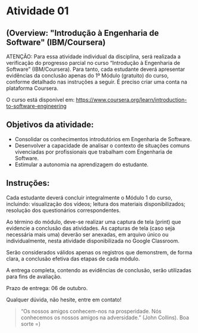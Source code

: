 <!-- Link do CSS -->
<link rel="stylesheet" href="../../estilos-markdown.css"> </link>

<h1> Atividade 01 </h1>

<h2>(Overview: "Introdução à Engenharia de Software" (IBM/Coursera) </h2>

ATENÇÃO: Para essa atividade individual da disciplina, será realizada a verificação do progresso parcial no curso “Introdução à Engenharia de Software” (IBM/Coursera). Para tanto, cada estudante deverá apresentar evidências da conclusão apenas do 1º Módulo (gratuito) do curso, conforme detalhado nas instruções a seguir. É preciso criar uma conta na plataforma Coursera.

O  curso está disponível em: https://www.coursera.org/learn/introduction-to-software-engineering

<h2> Objetivos da atividade: </h2>

* Consolidar os conhecimentos introdutórios em Engenharia de Software.
* Desenvolver a capacidade de analisar o contexto de situações comuns vivenciadas por profissionais que trabalham com Engenharia de Software.
* Estimular a autonomia na aprendizagem do estudante.

<h2> Instruções: </h2>

Cada estudante deverá concluir integralmente o Módulo 1 do curso, incluindo: visualização dos vídeos; leitura dos materiais disponibilizados; resolução dos questionários correspondentes.

Ao término do módulo, deve-se realizar uma captura de tela (print) que evidencie a conclusão das atividades.
As capturas de tela (caso seja necessária mais uma) deverão ser anexadas, em arquivo único ou individualmente, nesta atividade disponibilizada no Google Classroom.

Serão considerados válidos apenas os registros que demonstrem, de forma clara, a conclusão efetiva das etapas de cada módulo.

A entrega completa, contendo as evidências de conclusão, serão utilizadas para fins de avaliação.

Prazo de entrega: 06 de outubro.

Qualquer dúvida, não hesite, entre em contato!

<blockquote>
“Os nossos amigos conhecem-nos na prosperidade. 
Nós conhecemos os nossos amigos na adversidade.”
(John Collins). 
Boa sorte =) 
</blockquote>


